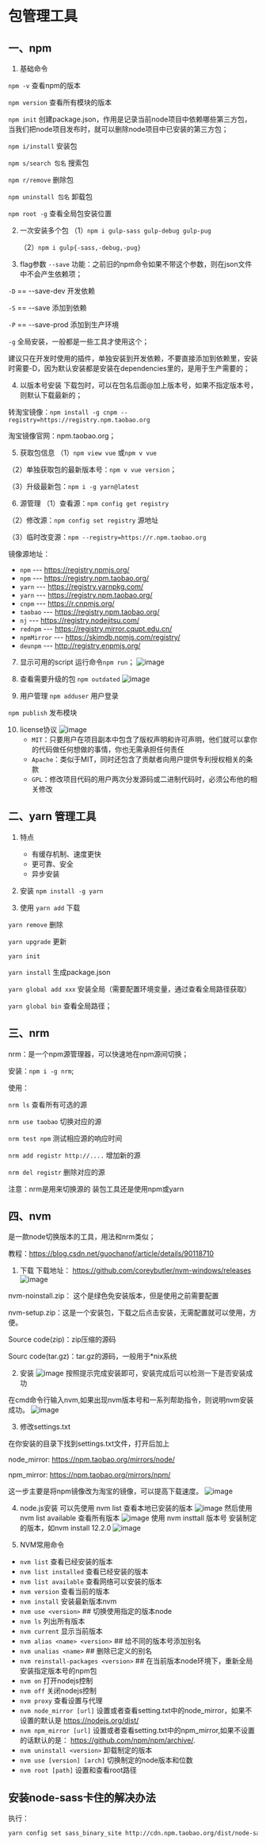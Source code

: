 # 包管理工具
## 一、npm
1. 基础命令

  `npm -v`           查看npm的版本

  `npm version`   查看所有模块的版本

  `npm init`         创建package.json，作用是记录当前node项目中依赖哪些第三方包，当我们把node项目发布时，就可以删除node项目中已安装的第三方包；

  `npm i/install`  安装包

  `npm s/search 包名`      搜索包

  `npm r/remove`   删除包

  `npm uninstall 包名` 卸载包

  `npm root -g` 查看全局包安装位置

2. 一次安装多个包
   （1）`npm i gulp-sass gulp-debug gulp-pug`

   （2）`npm i gulp{-sass,-debug,-pug}`

3. flag参数
  `--save`   功能：之前旧的npm命令如果不带这个参数，则在json文件中不会产生依赖项；

  `-D` == --save-dev  开发依赖

  `-S` == --save   添加到依赖

  `-P` == --save-prod  添加到生产环境

  `-g`   全局安装，一般都是一些工具才使用这个；

  建议只在开发时使用的插件，单独安装到开发依赖，不要直接添加到依赖里，安装时需要-D，因为默认安装都是安装在dependencies里的，是用于生产需要的；

4. 以版本号安装
  下载包时，可以在包名后面@加上版本号，如果不指定版本号，则默认下载最新的；

  转淘宝镜像：`npm install -g cnpm --registry=https://registry.npm.taobao.org`

  淘宝镜像官网：npm.taobao.org；

5. 获取包信息
  （1）`npm view vue` 或`npm v vue`

  （2）单独获取包的最新版本号：`npm v vue version`；

  （3）升级最新包：`npm i -g yarn@latest`

6. 源管理
  （1）查看源：`npm config get registry`

  （2）修改源：`npm config set registry`  源地址

  （3）临时改变源：`npm --registry=https://r.npm.taobao.org`

镜像源地址：

* `npm` --- https://registry.npmjs.org/
* `npm` --- https://registry.npm.taobao.org/
* `yarn` --- https://registry.yarnpkg.com/
* `yarn` --- https://registry.npm.taobao.org/
 * `cnpm` --- https://r.cnpmjs.org/
* `taobao` --- https://registry.npm.taobao.org/
* `nj` --- https://registry.nodejitsu.com/
* `rednpm` --- https://registry.mirror.cqupt.edu.cn/
* `npmMirror` --- https://skimdb.npmjs.com/registry/
* `deunpm` --- http://registry.enpmjs.org/



7. 显示可用的script
运行命令`npm run`；
![image](http://notecdn.heny.vip/images/包管理工具-01.png)

8. 查看需要升级的包
`npm outdated`
![image](http://notecdn.heny.vip/images/包管理工具-02.png)

9. 用户管理
  `npm adduser`  用户登录

  `npm publish`   发布模块

10. license协议
    ![image](http://notecdn.heny.vip/images/包管理工具-03.png)
    * `MIT`：只要用户在项目副本中包含了版权声明和许可声明，他们就可以拿你的代码做任何想做的事情，你也无需承担任何责任
    * `Apache`：类似于MIT，同时还包含了贡献者向用户提供专利授权相关的条款
    * `GPL`：修改项目代码的用户两次分发源码或二进制代码时，必须公布他的相关修改




## 二、yarn 管理工具
1. 特点
	* 有缓存机制、速度更快
	* 更可靠、安全
	* 异步安装


2. 安装
`npm install -g yarn`
3. 使用
  `yarn add`  下载

  `yarn remove`   删除

  `yarn upgrade` 更新

  `yarn init` 

  `yarn install`   生成package.json

  `yarn global add xxx` 安装全局（需要配置环境变量，通过查看全局路径获取）

  `yarn global bin` 查看全局路径；



## 三、nrm
nrm：是一个npm源管理器，可以快速地在npm源间切换；

安装：`npm i -g nrm`;

使用：

`nrm ls`  查看所有可选的源

`nrm use taobao`  切换对应的源

`nrm test npm` 测试相应源的响应时间

`nrm add registr http://....`   增加新的源

`nrm del registr` 删除对应的源

注意：nrm是用来切换源的 装包工具还是使用npm或yarn



## 四、nvm
是一款node切换版本的工具，用法和nrm类似；

教程：https://blog.csdn.net/guochanof/article/details/90118710

1. 下载
  下载地址： https://github.com/coreybutler/nvm-windows/releases
  ![image](http://notecdn.heny.vip/images/包管理工具-04.png)

  nvm-noinstall.zip： 这个是绿色免安装版本，但是使用之前需要配置

  nvm-setup.zip：这是一个安装包，下载之后点击安装，无需配置就可以使用，方便。

  Source code(zip)：zip压缩的源码

  Sourc code(tar.gz)：tar.gz的源码，一般用于*nix系统

2. 安装
  ![image](http://notecdn.heny.vip/images/包管理工具-05.png)
  按照提示完成安装即可，安装完成后可以检测一下是否安装成功

在cmd命令行输入nvm,如果出现nvm版本号和一系列帮助指令，则说明nvm安装成功。
![image](http://notecdn.heny.vip/images/包管理工具-06.png)

3. 修改settings.txt

在你安装的目录下找到settings.txt文件，打开后加上 

node_mirror: https://npm.taobao.org/mirrors/node/ 

npm_mirror: https://npm.taobao.org/mirrors/npm/

这一步主要是将npm镜像改为淘宝的镜像，可以提高下载速度。
![image](http://notecdn.heny.vip/images/包管理工具-07.png)

4. node.js安装
可以先使用 nvm list 查看本地已安装的版本
![image](http://notecdn.heny.vip/images/包管理工具-08.png)
然后使用 nvm list available 查看所有版本
![image](http://notecdn.heny.vip/images/包管理工具-09.png)
使用 nvm insttall 版本号 安装制定的版本，如nvm install 12.2.0
![image](http://notecdn.heny.vip/images/包管理工具-10.png)


5. NVM常用命令
* `nvm list` 查看已经安装的版本
* `nvm list installed` 查看已经安装的版本
* `nvm list available` 查看网络可以安装的版本
* `nvm version` 查看当前的版本
* `nvm install` 安装最新版本nvm
* `nvm use <version>` ## 切换使用指定的版本node
* `nvm ls` 列出所有版本
* `nvm current` 显示当前版本
* `nvm alias <name> <version>` ## 给不同的版本号添加别名
* `nvm unalias <name>` ## 删除已定义的别名
* `nvm reinstall-packages <version>` ## 在当前版本node环境下，重新全局安装指定版本号的npm包
* `nvm on` 打开nodejs控制
* `nvm off` 关闭nodejs控制
* `nvm proxy` 查看设置与代理
* `nvm node_mirror [url]` 设置或者查看setting.txt中的node_mirror，如果不设置的默认是 https://nodejs.org/dist/
* `nvm npm_mirror [url]` 设置或者查看setting.txt中的npm_mirror,如果不设置的话默认的是： https://github.com/npm/npm/archive/.
* `nvm uninstall <version>` 卸载制定的版本
* `nvm use [version] [arch]` 切换制定的node版本和位数
* `nvm root [path]` 设置和查看root路径



## 安装node-sass卡住的解决办法
执行：
```sh
yarn config set sass_binary_site http://cdn.npm.taobao.org/dist/node-sass -g
```


